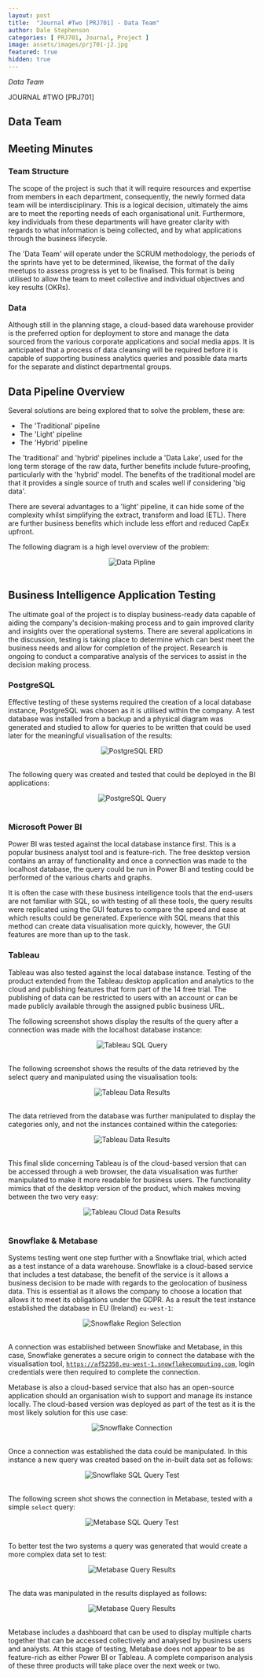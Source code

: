 ```yaml
---
layout: post
title:  "Journal #Two [PRJ701] - Data Team" 
author: Dale Stephenson
categories: [ PRJ701, Journal, Project ]
image: assets/images/prj701-j2.jpg
featured: true
hidden: true
---
```

<i>Data Team</i>

JOURNAL #TWO [PRJ701]

<h2>Data Team</h2>

<h2>Meeting Minutes</h2>
 
<h3>Team Structure</h3>
 
The scope of the project is such that it will require resources and expertise from members in each department, consequently, the newly formed data team will be interdisciplinary. This is a logical decision, ultimately the aims are to meet the reporting needs of each organisational unit. Furthermore, key individuals from these departments will have greater clarity with regards to what information is being collected, and by what applications through the business lifecycle.
 
The 'Data Team' will operate under the SCRUM methodology, the periods of the sprints have yet to be determined, likewise, the format of the daily meetups to assess progress is yet to be finalised. This format is being utilised to allow the team to meet collective and individual objectives and key results (OKRs).
 
<h3>Data</h3>
 
Although still in the planning stage, a cloud-based data warehouse provider is the preferred option for deployment to store and manage the data sourced from the various corporate applications and social media apps. It is anticipated that a process of data cleansing will be required before it is capable of supporting business analytics queries and possible data marts for the separate and distinct departmental groups.
 
<h2>Data Pipeline Overview</h2>
 
Several solutions are being explored that to solve the problem, these are:
 
- The 'Traditional' pipeline
- The 'Light' pipeline
- The 'Hybrid' pipeline 
 
The 'traditional' and 'hybrid' pipelines include a 'Data Lake', used for the long term storage of the raw data, further benefits include future-proofing, particularly with the 'hybrid' model. The benefits of the traditional model are that it provides a single source of truth and scales well if considering 'big data'.
 
There are several advantages to a 'light' pipeline, it can hide some of the complexity whilst simplifying the extract, transform and load (ETL). There are further business benefits which include less effort and reduced CapEx upfront.
 
The following diagram is a high level overview of the problem:

<center><img src="/assets/images/prj-j2-1-DataPipeline.jpg" alt="Data Pipline"></center><br>

<h2>Business Intelligence Application Testing</h2> 

The ultimate goal of the project is to display business-ready data capable of aiding the company's decision-making process and to gain improved clarity and insights over the operational systems. There are several applications in the discussion, testing is taking place to determine which can best meet the business needs and allow for completion of the project. Research is ongoing to conduct a comparative analysis of the services to assist in the decision making process.
 
<h3>PostgreSQL</h3>
 
Effective testing of these systems required the creation of a local database instance, PostgreSQL was chosen as it is utilised within the company. A test database was installed from a backup and a physical diagram was generated and studied to allow for queries to be written that could be used later for the meaningful visualisation of the results:

<center><img src="/assets/images/prj-j2-2-postgres_erd.png" alt="PostgreSQL ERD"></center><br>

The following query was created and tested that could be deployed in the BI applications:

<center><img src="/assets/images/prj-j2-3-postgres_sql.png" alt="PostgreSQL Query"></center><br>

<h3>Microsoft Power BI</h3>
 
Power BI was tested against the local database instance first. This is a popular business analyst tool and is feature-rich. The free desktop version contains an array of functionality and once a connection was made to the localhost database, the query could be run in Power BI and testing could be performed of the various charts and graphs.
 
It is often the case with these business intelligence tools that the end-users are not familiar with SQL, so with testing of all these tools, the query results were replicated using the GUI features to compare the speed and ease at which results could be generated. Experience with SQL means that this method can create data visualisation more quickly, however, the GUI features are more than up to the task.
 
<h3>Tableau</h3>
 
Tableau was also tested against the local database instance. Testing of the product extended from the Tableau desktop application and analytics to the cloud and publishing features that form part of the 14 free trial. The publishing of data can be restricted to users with an account or can be made publicly available through the assigned public business URL.
 
The following screenshot shows display the results of the query after a connection was made with the localhost database instance:

<center><img src="/assets/images/prj-j2-4-tableau_sql.png" alt="Tableau SQL Query"></center><br>

The following screenshot shows the results of the data retrieved by the select query and manipulated using the visualisation tools:

<center><img src="/assets/images/prj-j2-5-tableau_results-2.png" alt="Tableau Data Results"></center><br>

The data retrieved from the database was further manipulated to display the categories only, and not the instances contained within the categories:

<center><img src="/assets/images/prj-j2-6-tableau_results-3.png" alt="Tableau Data Results"></center><br>

This final slide concerning Tableau is of the cloud-based version that can be accessed through a web browser, the data visualisation was further manipulated to make it more readable for business users. The functionality mimics that of the desktop version of the product, which makes moving between the two very easy:

<center><img src="/assets/images/prj-j2-7-tableau_onlinepublishandedit.png" alt="Tableau Cloud Data Results"></center><br>

<h3>Snowflake & Metabase</h3>
 
Systems testing went one step further with a Snowflake trial, which acted as a test instance of a data warehouse. Snowflake is a cloud-based service that includes a test database, the benefit of the service is it allows a business decision to be made with regards to the geolocation of business data. This is essential as it allows the company to choose a location that allows it to meet its obligations under the GDPR. As a result the test instance established the database in EU (Ireland) <code>eu-west-1</code>:

<center><img src="/assets/images/prj-j2-8-snowflake_region.png" alt="Snowflake Region Selection"></center><br>

A connection was established between Snowflake and Metabase, in this case, Snowflake generates a secure origin to connect the database with the visualisation tool, <code>https://af52358.eu-west-1.snowflakecomputing.com</code>, login credentials were then required to complete the connection. 

Metabase is also a cloud-based service that also has an open-source application should an organisation wish to support and manage its instance locally. The cloud-based version was deployed as part of the test as it is the most likely solution for this use case:

<center><img src="/assets/images/prj-j2-9-snowflake_connection.png" alt="Snowflake Connection"></center><br>

Once a connection was established the data could be manipulated. In this instance a new query was created based on the in-built data set as follows:

<center><img src="/assets/images/prj-j2-10-snowflake_connectionWorking.png" alt="Snowflake SQL Query Test"></center><br>

The following screen shot shows the connection in Metabase, tested with a simple <code>select</code> query:

<center><img src="/assets/images/prj-j2-11-metabase_sqlquery.png" alt="Metabase SQL Query Test"></center><br>

To better test the two systems a query was generated that would create a more complex data set to test:

<center><img src="/assets/images/prj-j2-12-metabase_queryresults2.png" alt="Metabase Query Results"></center><br>

The data was manipulated in the results displayed as follows:

<center><img src="/assets/images/prj-j2-13-metabase_queryresults.png" alt="Metabase Query Results"></center><br>

Metabase includes a dashboard that can be used to display multiple charts together that can be accessed collectively and analysed by business users and analysts. At this stage of testing, Metabase does not appear to be as feature-rich as either Power BI or Tableau. A complete comparison analysis of these three products will take place over the next week or two. 

<!-- <div style="background-color: #f6f6f6; padding: 1rem; border-radius: 10px 20px;"> 
    <i>References</i>
</div> -->
